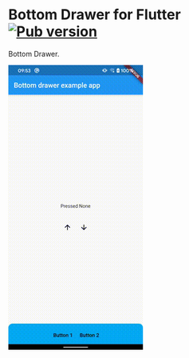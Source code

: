# Bottom Drawer for Flutter [![Pub version](https://img.shields.io/pub/v/bottom_drawer.svg)](https://pub.dev/packages/bottom_drawer)

Bottom Drawer.

![DEMO](images/demo.gif)



